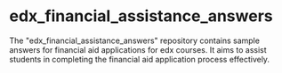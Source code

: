 # edx_financial_assistance_answers
The "edx_financial_assistance_answers" repository contains sample answers for financial aid applications for edx courses. It aims to assist students in completing the financial aid application process effectively.
